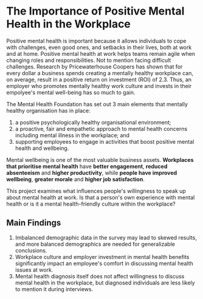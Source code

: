 # The Importance of Positive Mental Health in the Workplace

Positive mental health is important because it allows individuals to cope with challenges, even good ones, and setbacks in their lives, both at work and at home. Positive mental health at work helps teams remain agile when changing roles and responsibilities. Not to mention facing difficult challenges. Research by Pricewaterhouse Coopers has shown that for every dollar a business spends creating a mentally healthy workplace can, on average, result in a positive return on investment (ROI) of 2.3. Thus, an employer who promotes mentally healthy work culture and invests in their empolyee's mental well-being has so much to gain.

The Mental Health Foundation has set out 3 main elements that mentally healthy organisation has in place:

1. a positive psychologically healthy organisational environment;
2. a proactive, fair and empathetic approach to mental health concerns including mental illness in the workplace; and
3. supporting employees to engage in activities that boost positive mental health and wellbeing.


Mental wellbeing is one of the most valuable business assets. **Workplaces that prioritise mental health** have **better engagement**, **reduced absenteeism** and **higher productivity**, while **people have improved wellbeing**, **greater morale** and **higher job satisfaction**.


This project examines what influences people's willingness to speak up about mental health at work. Is that a person's own experience with mental health or is it a mental health-friendly culture within the workplace?

## Main Findings

1. Imbalanced demographic data in the survey may lead to skewed results, and more balanced demographics are needed for generalizable conclusions.
2. Workplace culture and employer investment in mental health benefits significantly impact an employee's comfort in discussing mental health issues at work.
3. Mental health diagnosis itself does not affect willingness to discuss mental health in the workplace, but diagnosed individuals are less likely to mention it during interviews.
